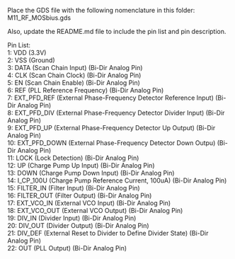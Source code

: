 Place the GDS file with the following nomenclature in this folder: M11_RF_MOSbius.gds

Also, update the README.md file to include the pin list and pin description.

Pin List:  
1: VDD (3.3V)  
2: VSS (Ground)  
3: DATA (Scan Chain Input) (Bi-Dir Analog Pin)  
4: CLK (Scan Chain Clock) (Bi-Dir Analog Pin)  
5: EN (Scan Chain Enable) (Bi-Dir Analog Pin)  
6: REF (PLL Reference Frequency) (Bi-Dir Analog Pin)  
7: EXT_PFD_REF (External Phase-Frequency Detector Reference Input) (Bi-Dir Analog Pin)  
8: EXT_PFD_DIV (External Phase-Frequency Detector Divider Input) (Bi-Dir Analog Pin)  
9: EXT_PFD_UP (External Phase-Frequency Detector Up Output) (Bi-Dir Analog Pin)  
10: EXT_PFD_DOWN (External Phase-Frequency Detector Down Outpu) (Bi-Dir Analog Pin)  
11: LOCK (Lock Detection) (Bi-Dir Analog Pin)  
12: UP (Charge Pump Up Input) (Bi-Dir Analog Pin)  
13: DOWN (Charge Pump Down Input) (Bi-Dir Analog Pin)  
14: I_CP_100U (Charge Pump Reference Current, 100uA) (Bi-Dir Analog Pin)  
15: FILTER_IN (Filter Input) (Bi-Dir Analog Pin)  
16: FILTER_OUT (Filter Output) (Bi-Dir Analog Pin)  
17: EXT_VCO_IN (External VCO Input) (Bi-Dir Analog Pin)  
18: EXT_VCO_OUT (External VCO Output) (Bi-Dir Analog Pin)  
19: DIV_IN (Divider Input) (Bi-Dir Analog Pin)  
20: DIV_OUT (Divider Output) (Bi-Dir Analog Pin)  
21: DIV_DEF (External Reset to Divider to Define Divider State) (Bi-Dir Analog Pin)  
22: OUT (PLL Output) (Bi-Dir Analog Pin)  
